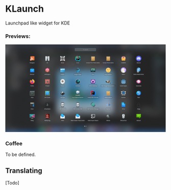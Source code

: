 # KLaunch

Launchpad like widget for KDE

### Previews: 

![Image of ditto](https://github.com/marcelovbcfilho/klaunch/blob/master/preview.png)

### Coffee

To be defined.

## Translating

[Todo]

